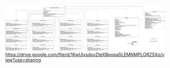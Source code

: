 ![](diagrama.png?raw=true "Diagrama UML")
https://drive.google.com/file/d/1KwUlxsdsvZteXBpopa5LEMNMPLORZSXo/view?usp=sharing